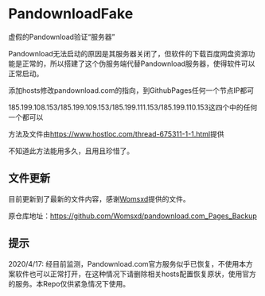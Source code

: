 # PandownloadFake

虚假的Pandownload验证“服务器”

Pandownload无法启动的原因是其服务器关闭了，但软件的下载百度网盘资源功能是正常的，所以搭建了这个伪服务端代替Pandownload服务器，使得软件可以正常启动。

添加hosts修改pandownload.com的指向，到GithubPages任何一个节点IP都可

185.199.108.153/185.199.109.153/185.199.111.153/185.199.110.153这四个中的任何一个都可以

方法及文件由<https://www.hostloc.com/thread-675311-1-1.html>提供

不知道此方法能用多久，且用且珍惜了。

## 文件更新

目前更新到了最新的文件内容，感谢[Womsxd](https://github.com/Womsxd)提供的文件。

原仓库地址：<https://github.com/Womsxd/pandownload.com_Pages_Backup>

## 提示

2020/4/17: 经目前监测，Pandownload.com官方服务似乎已恢复，不使用本方案软件也可以正常打开，在这种情况下请删除相关hosts配置恢复原状，使用官方的服务。本Repo仅供紧急情况下使用。
